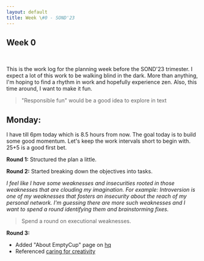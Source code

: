 ```yaml
---
layout: default
title: Week \#0 - SOND'23
---
```


## Week 0
<br>

This is the work log for the planning week before the SOND'23 trimester. I expect a lot of this work to be walking blind in the dark. More than anything, I'm hoping to find a rhythm in work and hopefully experience zen. Also, this time around, I want to make it fun.

> "Responsible fun" would be a good idea to explore in text

## Monday:

I have till 6pm today which is 8.5 hours from now. The goal today is to build some good momentum. Let's keep the work intervals short to begin with. 25+5 is a good first bet.


__Round 1:__ Structured the plan a little.

__Round 2:__ Started breaking down the objectives into tasks.


_I feel like I have some weaknesses and insecurities rooted in those weaknesses that are clouding my imagination. For example: Introversion is one of my weaknesses that fosters an insecurity about the reach of my personal network. I'm guessing there are more such weaknesses and I want to spend a round identifying them and brainstorming fixes._
    
> Spend a round on executional weaknesses.

__Round 3:__ 
  - Added "About EmptyCup" page on [hq](https://emptycuphq.github.io)
  - Referenced [caring for creativity]()

